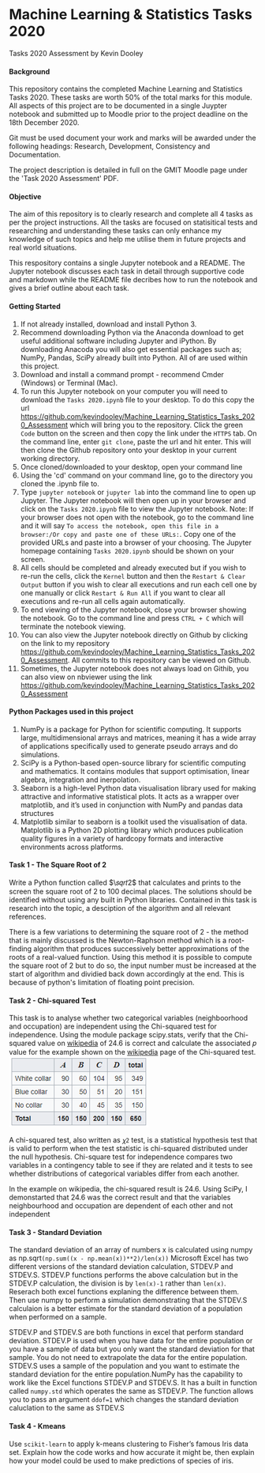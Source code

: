  # Machine Learning & Statistics Tasks 2020 
Tasks 2020 Assessment by Kevin Dooley

#### Background

This repository contains the completed Machine Learning and Statistics Tasks 2020. These tasks are worth 50% of the total marks for this module. All aspects of this project are to be documented in a single Juypter notebook and submitted up to Moodle prior to the project deadline on the 18th December 2020.

Git must be used document your work and marks will be awarded under the following headings: Research, Development, Consistency and Documentation. 

The project description is detailed in full on the GMIT Moodle page under the 'Task 2020 Assessment' PDF.

#### Objective

The aim of this repository is to clearly research and complete all 4 tasks as per the project instructions. All the tasks are focused on statisitical tests and researching and understanding these tasks can only enhance my knowledge of such topics and help me utilise them in future projects and real world situations. 

This respository contains a single Jupyter notebook and a README. The Jupyter notebook discusses each task in detail through supportive code and markdown while the README file decribes how to run the notebook and gives a brief outline about each task. 

#### Getting Started

1. If not already installed, download and install Python 3.
2. Recommend downloading Python via the Anaconda download to get useful additional software including Jupyter and iPython. By downloading Anacoda you will also get essential packages such as; NumPy, Pandas, SciPy already built into Python. All of are used within this project.
3. Download and install a command prompt - recommend Cmder (Windows) or Terminal (Mac).
4. To run this Jupyter notebook on your computer you will need to download the `Tasks 2020.ipynb` file to your desktop. To do this copy the url https://github.com/kevindooley/Machine_Learning_Statistics_Tasks_2020_Assessment which will bring you to the repository. Click the green `Code` button on the screen and then copy the link under the `HTTPS` tab. On the command line, enter `git clone`, paste the url and hit enter. This will then clone the Github repository onto your desktop in your current working directory. 
5. Once cloned/downloaded to your desktop, open your command line
6. Using the 'cd' command on your command line, go to the directory you cloned the .ipynb file to.
7. Type `jupyter notebook` or `jupyter lab` into the command line to open up Jupyter. The Jupyter notebook will then open up in your browser and click on the `Tasks 2020.ipynb` file to view the Jupyter notebook. Note: If your browser does not open with the notebook, go to the command line and it will say `To access the notebook, open this file in a browser:/Or copy and paste one of these URLs:`. Copy one of the provided URLs and paste into a browser of your choosing. The Jupyter homepage containing `Tasks 2020.ipynb` should be shown on your screen. 
8. All cells should be completed and already executed but if you wish to re-run the cells, click the `Kernel` button and then the `Restart & Clear Output` button if you wish to clear all executions and run each cell one by one manually or click `Restart & Run All` if you want to clear all executions and re-run all cells again automatically.
9. To end viewing of the Jupyter notebook, close your browser showing the notebook. Go to the command line and press `CTRL + C` which will terminate the notebook viewing. 
9. You can also view the Jupyter notebook directly on Github by clicking on the link to my repository https://github.com/kevindooley/Machine_Learning_Statistics_Tasks_2020_Assessment. All commits to this repository can be viewed on Github.
10. Sometimes, the Jupyter notebook does not always load on Githib, you can also view on nbviewer using the link https://github.com/kevindooley/Machine_Learning_Statistics_Tasks_2020_Assessment

#### Python Packages used in this project

1. NumPy is a package for Python for scientific computing. It supports large, multidimensional arrays and matrices, meaning it has a wide array of applications specifically used to generate pseudo arrays and do simulations. 
2. SciPy is a Python-based open-source library for scientific computing and mathematics. It contains modules that support optimisation, linear algebra, integration and inerpolation. 
3. Seaborn is a high-level Python data visualisation library used for making attractive and informative statistical plots. It acts as a wrapper over matplotlib, and it’s used in conjunction with NumPy and pandas data structures
4. Matplotlib similar to seaborn is a toolkit used the visualisation of data. Matplotlib is a Python 2D plotting library which produces publication quality figures in a variety of hardcopy formats and interactive environments across platforms.

#### Task 1 - The Square Root of 2
Write a Python function called  $\𝑠𝑞𝑟𝑡2$  that calculates and prints to the screen the square root of 2 to 100 decimal places. The solutions should be identified without using any built in Python libraries. Contained in this task is research into the topic, a desciption of the algorithm and all relevant references.

There is a few variations to determining the square root of 2 - the method that is mainly discussed is the Newton-Raphson method which is a root-finding algorithm that produces successively better approximations of the roots of a real-valued function. Using this method it is possible to compute the square root of 2 but to do so, the input number must be increased at the start of algorithm and dividied back down accordingly at the end. This is because of python's limitation of floating point precision.

#### Task 2 - Chi-squared Test
This task is to analyse whether two categorical variables (neighboorhood and occupation) are independent using the Chi-squared test for independence. Using the module package scipy.stats, verify that the Chi-squared value on [wikipedia](https://en.wikipedia.org/wiki/Chi-squared_test) of 24.6 is correct and calculate the associated 𝑝 value for the example shown on the [wikipedia](https://en.wikipedia.org/wiki/Chi-squared_test) page of the Chi-squared test. 
![](images/wiki.PNG)

A chi-squared test, also written as `𝜒2` test, is a statistical hypothesis test that is valid to perform when the test statistic is chi-squared distributed under the null hypothesis. Chi-square test for independence compares two variables in a contingency table to see if they are related and it tests to see whether distributions of categorical variables differ from each another. 

In the example on wikipedia, the chi-squared result is 24.6. Using SciPy, I demonstarted that 24.6 was the correct result and that the variables neighbourhood and occupation are  dependent of each other and not independent

#### Task 3 - Standard Deviation

The standard deviation of an array of numbers x is calculated using numpy as np.sqrt`(np.sum((x - np.mean(x))**2)/len(x))` Microsoft Excel has two different versions of the standard deviation calculation, STDEV.P and STDEV.S. STDEV.P functions performs the above calculation but in the STDEV.P calculation, the division is by `len(x)-1` rather than `len(x)`. Reserach both excel functions explaning the difference between them. Then use numpy to perform a simulation demonstrating that the STDEV.S calculaion is a better estimate for the standard deviation of a population when performed on a sample.

STDEV.P and STDEV.S are both functions in excel that perform standard deviation. STDEV.P is used when you have data for the entire population or you have a sample of data but you only want the standard deviation for that sample. You do not need to extrapolate the data for the entire population. STDEV.S uses a sample of the population and you want to estimate the standard deviation for the entire population.NumPy has the capability to work like the Excel functions STDEV.P and STDEV.S. It has a built in function called `numpy.std` which operates the same as STDEV.P. The function allows you to pass an argument `ddof=1` which changes the standard deviation caluclation to the same as STDEV.S

#### Task 4 - Kmeans

Use `scikit-learn` to apply k-means clustering to Fisher’s famous Iris data set. Explain how the code works and how accurate it might be, then explain how your model could be used to make predictions of species of iris.